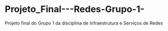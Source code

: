 # Projeto_Final---Redes-Grupo-1-
Projeto final do Grupo 1 da disciplina de Infraestrutura e Serviços de Redes 
